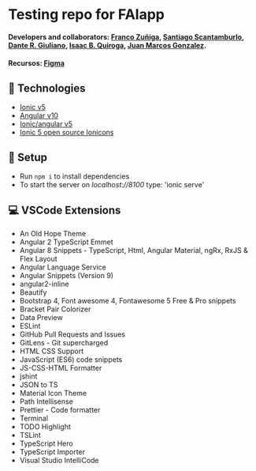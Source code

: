 # Testing repo for FAIapp

#### Developers and collaborators: [Franco Zuñiga](https://github.com/francoZuniga32), [Santiago Scantamburlo](https://github.com/pufupufu), [Dante R. Giuliano](https://github.com/danteGiuliano), [Isaac B. Quiroga](https://github.com/isbrqu), [Juan Marcos Gonzalez](https://github.com/jmarcosg).

#### Recursos: [Figma](https://www.figma.com/file/HOXZMTe6PzCkhs38nXc19D/FAIapp)

## :signal_strength: Technologies

* [Ionic v5](https://ionicframework.com/)
* [Angular v10](https://angular.io/)
* [Ionic/angular v5](https://www.npmjs.com/package/@ionic/angular)
* [Ionic 5 open source Ionicons](https://ionicons.com/)

## :floppy_disk: Setup

* Run `npm i` to install dependencies
* To start the server on _localhost://8100_ type: 'ionic serve'

## :computer: VSCode Extensions

* An Old Hope Theme
* Angular 2 TypeScript Emmet
* Angular 8 Snippets - TypeScript, Html, Angular Material, ngRx, RxJS & Flex Layout
* Angular Language Service
* Angular Snippets (Version 9)
* angular2-inline
* Beautify
* Bootstrap 4, Font awesome 4, Fontawesome 5 Free & Pro snippets
* Bracket Pair Colorizer
* Data Preview
* ESLint
* GitHub Pull Requests and Issues
* GitLens - Git supercharged
* HTML CSS Support
* JavaScript (ES6) code snippets
* JS-CSS-HTML Formatter
* jshint
* JSON to TS
* Material Icon Theme
* Path Intellisense
* Prettier - Code formatter
* Terminal
* TODO Highlight
* TSLint
* TypeScript Hero
* TypeScript Importer
* Visual Studio IntelliCode
